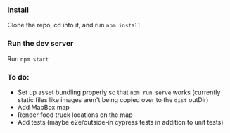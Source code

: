 ### Install

Clone the repo, cd into it, and run `npm install`

### Run the dev server

Run `npm start`

### To do:

- Set up asset bundling properly so that `npm run serve` works (currently static files like images aren't being copied over to the `dist` outDir)
- Add MapBox map
- Render food truck locations on the map
- Add tests (maybe e2e/outside-in cypress tests in addition to unit tests)
